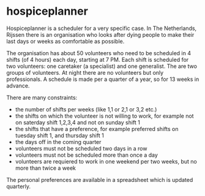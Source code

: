 # hospiceplanner
Hospiceplanner is a scheduler for a very specific case. 
In The Netherlands, Rijssen there is an organisation who 
looks after dying people to make their last days or weeks
as comfortable as possible.

The organisation has about 50 volunteers who need to be 
scheduled in 4 shifts (of 4 hours) each day, starting at 7 PM.
Each shift is scheduled for two volunteers: one caretaker
(a specialist) and one generalist. The are two groups
of volunteers. 
At night there are no volunteers but only professionals.
A schedule is made per a quarter of a year,
so for 13 weeks in advance.

There are many constraints:
- the number of shifts per weeks (like 1,1 or 2,1 or 3,2 etc.)
- the shifts on which the volunteer is not willing to work,
    for example not on saterday shift 1,2,3,4 and not on 
    sunday shift 1
- the shifts that have a preference, for example preferred
    shifts on tuesday shift 1, and thursday shift 1
- the days off in the coming quarter
- volunteers must not be scheduled two days in a row
- volunteers must not be scheduled more than once a day
- volunteers are requiered to work in one weekend per 
    two weeks, but no more than twice a week

The personal preferences are available in a spreadsheet 
which is updated quarterly.
